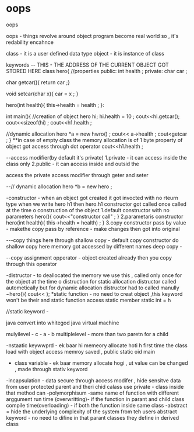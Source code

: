 # oops
oops

oops - things revolve around object program become real world so , it's redability encahnce

class - it is a user defined data type 
object - it is instance of class

keywords
-- THIS - THE ADDRESS OF THE CURRENT OBJECT GOT STORED HERE
class hero{
//properties 
public:
  int health ; 
private:
char car ;

char getcar(){
return car ;}

void setcar(char x){
 car = x ; }

 hero(int health){
 this->health = health ;
  }:

  int main(){
  //creation of object
  hero hi; 
  hi.health = 10 ;
 cout<<hi.getcar();
  cout<<sizeof(hi) ;
   cout<<h1.health ;

   //dynamic allocation 
   hero *a = new hwro() ;
   cout<< a->health ;
   cout<<a->getcar ;
  }
**in case of empty class the memory allocation is of 1 byte
property of object got access through dot operator
  cout<<h1.health ;

--access modifier(by default it's private)
1.private - it can access inside the class only 
2.public - it can access inside and outsid the 

access the private access modifier through geter and seter 

--// dynamic allocation
hero *b = new hero ;

-constructor - when an object got created it got invocted with no rteurn type
when we write hero h1 then hero.h1 constructor got called 
once called at the time o construction of the object
1.default constructor with no parameters 
hero(){
cout<<"constructor call" ; }
2.parametaris constructor
hero(int health){
this->health = health) ; }
3.copy constructor
  pass by value - makethe copy
  pass by reference - make changes then got into original 

---copy things here through
shallow copy - default copy constructor do shallow copy here memory got accessed by different names
deep copy - 

--copy assignment opperator - object created already then you copy through this operator

-distructor - to deallocated the memory we use this , called only once for the object at the time o distruction
for static allocation distructor called autometically but for dynamic allocation distructor had to called manully
~hero(){ cout<< );
*static function - no need to creat object ,this keyword won't be their and static function access static member
static int = h 

//static keyword - 









java convert into whitegod java virtual machine 

mulyilevel - c - a - b
multiplelevel - more than two paretn for a child 

-nstaatic keywwprd - ek baar hi memeory allocate hoti h first time the class load
                       with object access  memroy saved , public static oid main

- class variable - ek baar memory allocate hogi , ut value can be changed , made through stativ keyword

-incapsulation - data secure through access modifer , hide sensitve data from user
protected parent and theri chid calass use 
private - class inside that method can 
-polymorphisum -same name of function with different arggument
run time (overwritting)- if the function in parant and child class
compile time(overloading) - if both the function inside same class
-abstract = hide the underlying complexity of the system from teh users 
abstract keyword - no need to difine in that parant classes they define in derived class 

